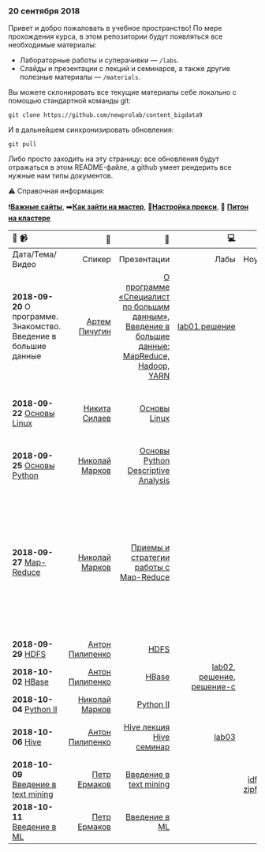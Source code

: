 ### 20 сентября 2018

Привет и добро пожаловать в учебное пространство! По мере прохождения курса, в этом репозитории будут появляться все необходимые материалы:
* Лабораторные работы и суперачивки — `/labs`. 
* Слайды и презентации с лекций и семинаров, а также другие полезные материалы — `/materials`.

Вы можете склонировать все текущие материалы себе локально с помощью стандартной команды git:

`git clone https://github.com/newprolab/content_bigdata9`

И в дальнейшем синхронизировать обновления:

`git pull`

Либо просто заходить на эту страницу: все обновления будут отражаться в этом README-файле, а github умеет рендерить все нужные нам типы документов.

:warning: Справочная информация:

:heavy_exclamation_mark:[**Важные сайты**](important_sites.md), :arrow_right:[**Как зайти на мастер**](extra/login_to_master.md), :link:[**Настройка прокси**](extra/proxy.md), :snake: [**Питон на кластере**](extra/python_instructions.md)

| :calendar: :video_camera: |:postbox:|:blue_book:|:computer:|:books:|:cake:|
| :-----------| -------:| ------:| -------:|------:|----:|
|Дата/Тема/Видео|Спикер|Презентации|Лабы|Ноутбуки|Доп.|
|**2018-09-20** О программе. Знакомство. Введение в большие данные |[Артем Пичугин](https://www.facebook.com/apichugin)|[О программе «Специалист по большим данным»](materials/2018-09-20_О-программе_Артем-Пичугин.pptx), [Введение в большие данные: MapReduce, Hadoop, YARN](materials/2018-09-20_Введение-в-большие-данные_Артем-Пичугин.pptx) | [lab01](labs/lab01),[решение](solutions/lab01s) | | | 
|**2018-09-22**  [Основы Linux]() |[Никита Силаев]() | [Основы Linux](materials/2018-09-25-Основы_Linux-Никита_Силаев.pdf) || |[Упражнения](extra/2017-09-23_Linux_exercises.pdf) [Команды Shell](extra/2017-09-23_Команды_в_Linux_Никита_Силаев.pdf), [Основы Линукс от Николая Маркова](extra/2018-03-24-Основы_Linux-Николай_Марков.pdf) |
|**2018-09-25**  [Основы Python]() |[Николай Марков]() | [Основы Python Descriptive Analysis](materials/2018-09-26-Основы_Python-Descriptive-analysys-Николай_Марков.pdf) || |[Упражнения](extra/2017-09-26_Python_light_exercises.pdf)  |
|**2018-09-27**  [Map-Reduce]() |[Николай Марков]() | [Приемы и стратегии работы с Map-Reduce](materials/2018-09-27-Приёмы_и_стратегии_работы_с_MR-Nikolay.pdf) || | [статья от Гугл](https://static.googleusercontent.com/media/research.google.com/en//archive/mapreduce-osdi04.pdf),[Hadoop Streaming manual](http://hadoop.apache.org/docs/r2.8.3/hadoop-streaming/HadoopStreaming.html), [MR Tutorial](http://hadoop.apache.org/docs/r2.8.3/hadoop-mapreduce-client/hadoop-mapreduce-client-core/MapReduceTutorial.html), [MR Tutorial Yahoo](https://developer.yahoo.com/hadoop/tutorial/module4.html), [UI для мониторинга Hadoop-джобов на кластере](http://master.cluster-lab.com:8088/cluster) - :warning: - через [прокси](extra/proxy.md), [примеры от Николая](extra/mapreduce_practice) |
|**2018-09-29**  [HDFS]() |[Антон Пилипенко]() | [HDFS](materials/2018-09-29-HDFS_Anton_Pilipenko.pdf) || |  |
|**2018-10-02**  [HBase]() |[Антон Пилипенко]() | [HBase](materials/2018-10-02-Основы_HBASE_Антон_Пилипенко.pdf) | [lab02](labs/lab02), [решение](solutions/lab02), [решение-с](solutoins/lab02s) | | |
|**2018-10-04**  [Python II]() |[Николай Марков]() | [Python II](materials/2018-10-04-Питон_matplotlib_ml_Николай_Марков.pdf) || | [тетрадки и дата](extra/python2_code_data) |
|**2018-10-06**  [Hive]() |[Антон Пилипенко]() | [Hive лекция](materials/2018-10-06-Hive_Pig_Hue_Антон_Пилипенко.pdf) [Hive семинар](materials/2018-10-06_Семинар_Hive_Антон_Пилипенко.pdf) |[lab03](labs/lab03)| | [Hive SQL cheat-sheet](https://hortonworks.com/blog/hive-cheat-sheet-for-sql-users/) [Продвинутый Hive](https://habrahabr.ru/company/dca/blog/305838/)|
|**2018-10-09**  [Введение в text mining]() |[Петр Ермаков]() | [Введение в text mining](materials/2018-10-09-Введение_в_Text-mining_Петр_Ермаков.pdf) | | [tf-idf.ipynb](extra/tf-idf.ipynb) [zipf.ipynb](extra/zipf.ipynb) | [упражнения](extra/2018-10-09_Text-mining_exercises.pdf) |
|**2018-10-11** [Введение в ML]() |[Петр Ермаков]() | [Введение в ML](materials/2018-10-11-Intro_to_ML_Петр_Ермаков.pdf) | | | | 


